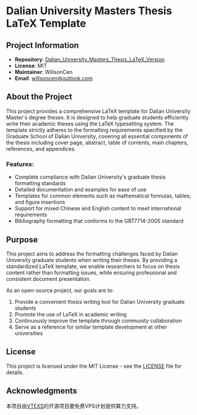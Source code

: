 # Dalian University Masters Thesis LaTeX Template

## Project Information
- **Repository**: [Dalian_University_Masters_Thesis_LaTeX_Version](https://github.com/willsoncen/Dalian_University_Masters_Thesis_LaTeX_Version)
- **License**: MIT
- **Maintainer**: WillsonCen
- **Email**: willsoncen@outlook.com

## About the Project

This project provides a comprehensive LaTeX template for Dalian University Master's degree theses. It is designed to help graduate students efficiently write their academic theses using the LaTeX typesetting system. The template strictly adheres to the formatting requirements specified by the Graduate School of Dalian University, covering all essential components of the thesis including cover page, abstract, table of contents, main chapters, references, and appendices.

### Features:
- Complete compliance with Dalian University's graduate thesis formatting standards
- Detailed documentation and examples for ease of use
- Templates for common elements such as mathematical formulas, tables, and figure insertions
- Support for mixed Chinese and English content to meet international requirements
- Bibliography formatting that conforms to the GBT7714-2005 standard

## Purpose

This project aims to address the formatting challenges faced by Dalian University graduate students when writing their theses. By providing a standardized LaTeX template, we enable researchers to focus on thesis content rather than formatting issues, while ensuring professional and consistent document presentation.

As an open-source project, our goals are to:
1. Provide a convenient thesis writing tool for Dalian University graduate students
2. Promote the use of LaTeX in academic writing
3. Continuously improve the template through community collaboration
4. Serve as a reference for similar template development at other universities


## License

This project is licensed under the MIT License - see the [LICENSE](LICENSE) file for details.


## Acknowledgments

本项目由[VTEXS](https://vtexs.com/opensource)的开源项目要免费VPS计划提供算力支持。